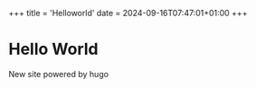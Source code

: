 +++
title = 'Helloworld'
date = 2024-09-16T07:47:01+01:00
+++

# Hello World

New site powered by hugo
